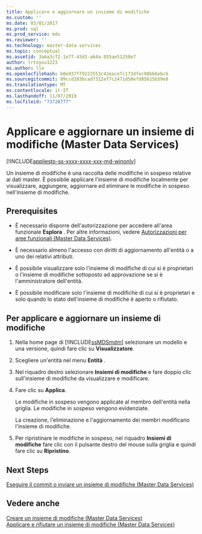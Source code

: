 ```yaml
---
title: Applicare e aggiornare un insieme di modifiche
ms.custom: ''
ms.date: 03/01/2017
ms.prod: sql
ms.prod_service: mds
ms.reviewer: ''
ms.technology: master-data-services
ms.topic: conceptual
ms.assetid: 3a6a3cf2-1e77-43d3-a64a-855ae51258e7
author: lrtoyou1223
ms.author: lle
ms.openlocfilehash: b0e937ff9222553c42eacefc173dfec90bb6ebc6
ms.sourcegitcommit: 09ccd103bcad7312ef7c2471d50efd85615b59e8
ms.translationtype: MT
ms.contentlocale: it-IT
ms.lasthandoff: 11/07/2019
ms.locfileid: "73728777"
---
```

# <a name="apply-and-update-a-changeset-master-data-services"></a>Applicare e aggiornare un insieme di modifiche (Master Data Services)

[!INCLUDE[appliesto-ss-xxxx-xxxx-xxx-md-winonly](../includes/appliesto-ss-xxxx-xxxx-xxx-md-winonly.md)]

  Un insieme di modifiche è una raccolta delle modifiche in sospeso relative ai dati master. È possibile applicare l'insieme di modifiche localmente per visualizzare, aggiungere, aggiornare ed eliminare le modifiche in sospeso nell'insieme di modifiche.  
  
## <a name="prerequisites"></a>Prerequisites  
  
-   È necessario disporre dell'autorizzazione per accedere all'area funzionale **Esplora** . Per altre informazioni, vedere [Autorizzazioni per aree funzionali &#40;Master Data Services&#41;](../master-data-services/functional-area-permissions-master-data-services.md).  
  
-   È necessario almeno l'accesso con diritti di aggiornamento all'entità o a uno dei relativi attributi.  
  
-   È possibile visualizzare solo l'insieme di modifiche di cui si è proprietari o l'insieme di modifiche sottoposto ad approvazione se si è l'amministratore dell'entità.  
  
-   È possibile modificare solo l'insieme di modifiche di cui si è proprietari e solo quando lo stato dell'insieme di modifiche è aperto o rifiutato.  
  
## <a name="to-apply-and-update-a-changeset"></a>Per applicare e aggiornare un insieme di modifiche  
  
1.  Nella home page di [!INCLUDE[ssMDSmdm](../includes/ssmdsmdm-md.md)] selezionare un modello e una versione, quindi fare clic su **Visualizzatore**.  
  
2.  Scegliere un'entità nel menu **Entità** .  
  
3.  Nel riquadro destro selezionare **Insiemi di modifiche** e fare doppio clic sull'insieme di modifiche da visualizzare e modificare.  
  
4.  Fare clic su **Applica**.  
  
     Le modifiche in sospeso vengono applicate al membro dell'entità nella griglia. Le modifiche in sospeso vengono evidenziate.  
  
     La creazione, l'eliminazione e l'aggiornamento dei membri modificano l'insieme di modifiche.  
  
5.  Per ripristinare le modifiche in sospeso, nel riquadro **Insiemi di modifiche** fare clic con il pulsante destro del mouse sulla griglia e quindi fare clic su **Ripristino**.  
  
## <a name="next-steps"></a>Next Steps  
 [Eseguire il commit o inviare un insieme di modifiche &#40;Master Data Services&#41;](../master-data-services/commit-or-submit-a-changeset-master-data-services.md)  
  
## <a name="see-also"></a>Vedere anche  
 [Creare un insieme di modifiche &#40;Master Data Services&#41;](../master-data-services/create-a-changeset-master-data-services.md)   
 [Applicare e rifiutare un insieme di modifiche &#40;Master Data Services&#41;](../master-data-services/approve-or-reject-a-changeset-master-data-services.md)  
  
  

